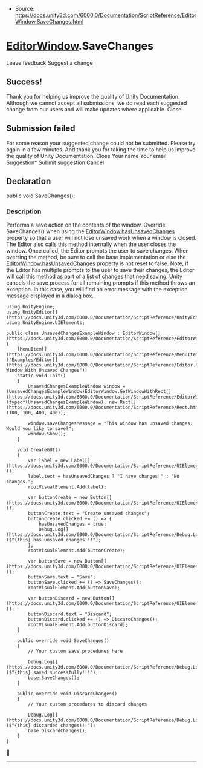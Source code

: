 * Source: https://docs.unity3d.com/6000.0/Documentation/ScriptReference/EditorWindow.SaveChanges.html

#  [EditorWindow](https://docs.unity3d.com/6000.0/Documentation/ScriptReference/EditorWindow.html).SaveChanges
Leave feedback
Suggest a change
## Success!
Thank you for helping us improve the quality of Unity Documentation. Although we cannot accept all submissions, we do read each suggested change from our users and will make updates where applicable.
Close
## Submission failed
For some reason your suggested change could not be submitted. Please <a>try again</a> in a few minutes. And thank you for taking the time to help us improve the quality of Unity Documentation.
Close
Your name Your email Suggestion* Submit suggestion
Cancel
## Declaration
public void SaveChanges(); 
### Description
Performs a save action on the contents of the window.
Override SaveChanges() when using the [EditorWindow.hasUnsavedChanges](https://docs.unity3d.com/6000.0/Documentation/ScriptReference/EditorWindow-hasUnsavedChanges.html) property so that a user will not lose unsaved work when a window is closed. The Editor also calls this method internally when the user closes the window. Once called, the Editor prompts the user to save changes. When overring the method, be sure to call the base implementation or else the [EditorWindow.hasUnsavedChanges](https://docs.unity3d.com/6000.0/Documentation/ScriptReference/EditorWindow-hasUnsavedChanges.html) property is not reset to false. Note, if the Editor has multiple prompts to the user to save their changes, the Editor will call this method as part of a list of changes that need saving. Unity cancels the save process for all remaining prompts if this method throws an exception. In this case, you will find an error message with the exception message displayed in a dialog box. 
```
using UnityEngine;
using UnityEditor[](https://docs.unity3d.com/6000.0/Documentation/ScriptReference/UnityEditor.html);
using UnityEngine.UIElements;

public class UnsavedChangesExampleWindow : EditorWindow[](https://docs.unity3d.com/6000.0/Documentation/ScriptReference/EditorWindow.html)
{
    [MenuItem[](https://docs.unity3d.com/6000.0/Documentation/ScriptReference/MenuItem.html)("Examples/Editor[](https://docs.unity3d.com/6000.0/Documentation/ScriptReference/Editor.html) Window With Unsaved Changes")]
    static void Init()
    {
        UnsavedChangesExampleWindow window = (UnsavedChangesExampleWindow)EditorWindow.GetWindowWithRect[](https://docs.unity3d.com/6000.0/Documentation/ScriptReference/EditorWindow.GetWindowWithRect.html)(typeof(UnsavedChangesExampleWindow), new Rect[](https://docs.unity3d.com/6000.0/Documentation/ScriptReference/Rect.html)(100, 100, 400, 400));

        window.saveChangesMessage = "This window has unsaved changes. Would you like to save?";
        window.Show();
    }

    void CreateGUI()
    {
        var label = new Label[](https://docs.unity3d.com/6000.0/Documentation/ScriptReference/UIElements.Label.html)();
        label.text = hasUnsavedChanges ? "I have changes!" : "No changes.";
        rootVisualElement.Add(label);

        var buttonCreate = new Button[](https://docs.unity3d.com/6000.0/Documentation/ScriptReference/UIElements.Button.html)();
        buttonCreate.text = "Create unsaved changes";
        buttonCreate.clicked += () => {
            hasUnsavedChanges = true;
            Debug.Log[](https://docs.unity3d.com/6000.0/Documentation/ScriptReference/Debug.Log.html)($"{this} has unsaved changes!!!");
        };
        rootVisualElement.Add(buttonCreate);

        var buttonSave = new Button[](https://docs.unity3d.com/6000.0/Documentation/ScriptReference/UIElements.Button.html)();
        buttonSave.text = "Save";
        buttonSave.clicked += () => SaveChanges();
        rootVisualElement.Add(buttonSave);

        var buttonDiscard = new Button[](https://docs.unity3d.com/6000.0/Documentation/ScriptReference/UIElements.Button.html)();
        buttonDiscard.text = "Discard";
        buttonDiscard.clicked += () => DiscardChanges();
        rootVisualElement.Add(buttonDiscard);
    }

    public override void SaveChanges()
    {
        // Your custom save procedures here

        Debug.Log[](https://docs.unity3d.com/6000.0/Documentation/ScriptReference/Debug.Log.html)($"{this} saved successfully!!!");
        base.SaveChanges();
    }

    public override void DiscardChanges()
    {
        // Your custom procedures to discard changes

        Debug.Log[](https://docs.unity3d.com/6000.0/Documentation/ScriptReference/Debug.Log.html)($"{this} discarded changes!!!");
        base.DiscardChanges();
    }
}

```

* * *
